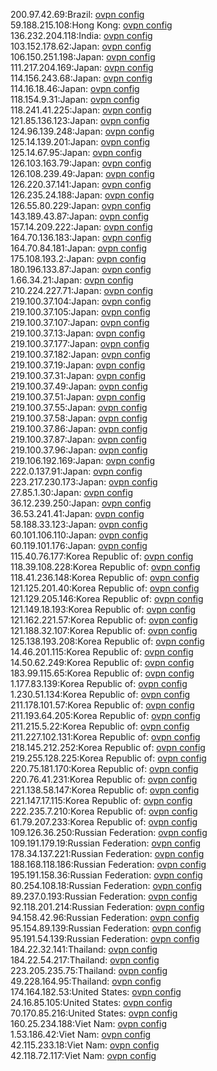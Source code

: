 200.97.42.69:Brazil: [ovpn config](vpn/200_97_42_69.ovpn)  
59.188.215.108:Hong Kong: [ovpn config](vpn/59_188_215_108.ovpn)  
136.232.204.118:India: [ovpn config](vpn/136_232_204_118.ovpn)  
103.152.178.62:Japan: [ovpn config](vpn/103_152_178_62.ovpn)  
106.150.251.198:Japan: [ovpn config](vpn/106_150_251_198.ovpn)  
111.217.204.169:Japan: [ovpn config](vpn/111_217_204_169.ovpn)  
114.156.243.68:Japan: [ovpn config](vpn/114_156_243_68.ovpn)  
114.16.18.46:Japan: [ovpn config](vpn/114_16_18_46.ovpn)  
118.154.9.31:Japan: [ovpn config](vpn/118_154_9_31.ovpn)  
118.241.41.225:Japan: [ovpn config](vpn/118_241_41_225.ovpn)  
121.85.136.123:Japan: [ovpn config](vpn/121_85_136_123.ovpn)  
124.96.139.248:Japan: [ovpn config](vpn/124_96_139_248.ovpn)  
125.14.139.201:Japan: [ovpn config](vpn/125_14_139_201.ovpn)  
125.14.67.95:Japan: [ovpn config](vpn/125_14_67_95.ovpn)  
126.103.163.79:Japan: [ovpn config](vpn/126_103_163_79.ovpn)  
126.108.239.49:Japan: [ovpn config](vpn/126_108_239_49.ovpn)  
126.220.37.141:Japan: [ovpn config](vpn/126_220_37_141.ovpn)  
126.235.24.188:Japan: [ovpn config](vpn/126_235_24_188.ovpn)  
126.55.80.229:Japan: [ovpn config](vpn/126_55_80_229.ovpn)  
143.189.43.87:Japan: [ovpn config](vpn/143_189_43_87.ovpn)  
157.14.209.222:Japan: [ovpn config](vpn/157_14_209_222.ovpn)  
164.70.136.183:Japan: [ovpn config](vpn/164_70_136_183.ovpn)  
164.70.84.181:Japan: [ovpn config](vpn/164_70_84_181.ovpn)  
175.108.193.2:Japan: [ovpn config](vpn/175_108_193_2.ovpn)  
180.196.133.87:Japan: [ovpn config](vpn/180_196_133_87.ovpn)  
1.66.34.21:Japan: [ovpn config](vpn/1_66_34_21.ovpn)  
210.224.227.71:Japan: [ovpn config](vpn/210_224_227_71.ovpn)  
219.100.37.104:Japan: [ovpn config](vpn/219_100_37_104.ovpn)  
219.100.37.105:Japan: [ovpn config](vpn/219_100_37_105.ovpn)  
219.100.37.107:Japan: [ovpn config](vpn/219_100_37_107.ovpn)  
219.100.37.13:Japan: [ovpn config](vpn/219_100_37_13.ovpn)  
219.100.37.177:Japan: [ovpn config](vpn/219_100_37_177.ovpn)  
219.100.37.182:Japan: [ovpn config](vpn/219_100_37_182.ovpn)  
219.100.37.19:Japan: [ovpn config](vpn/219_100_37_19.ovpn)  
219.100.37.31:Japan: [ovpn config](vpn/219_100_37_31.ovpn)  
219.100.37.49:Japan: [ovpn config](vpn/219_100_37_49.ovpn)  
219.100.37.51:Japan: [ovpn config](vpn/219_100_37_51.ovpn)  
219.100.37.55:Japan: [ovpn config](vpn/219_100_37_55.ovpn)  
219.100.37.58:Japan: [ovpn config](vpn/219_100_37_58.ovpn)  
219.100.37.86:Japan: [ovpn config](vpn/219_100_37_86.ovpn)  
219.100.37.87:Japan: [ovpn config](vpn/219_100_37_87.ovpn)  
219.100.37.96:Japan: [ovpn config](vpn/219_100_37_96.ovpn)  
219.106.192.169:Japan: [ovpn config](vpn/219_106_192_169.ovpn)  
222.0.137.91:Japan: [ovpn config](vpn/222_0_137_91.ovpn)  
223.217.230.173:Japan: [ovpn config](vpn/223_217_230_173.ovpn)  
27.85.1.30:Japan: [ovpn config](vpn/27_85_1_30.ovpn)  
36.12.239.250:Japan: [ovpn config](vpn/36_12_239_250.ovpn)  
36.53.241.41:Japan: [ovpn config](vpn/36_53_241_41.ovpn)  
58.188.33.123:Japan: [ovpn config](vpn/58_188_33_123.ovpn)  
60.101.106.110:Japan: [ovpn config](vpn/60_101_106_110.ovpn)  
60.119.101.176:Japan: [ovpn config](vpn/60_119_101_176.ovpn)  
115.40.76.177:Korea Republic of: [ovpn config](vpn/115_40_76_177.ovpn)  
118.39.108.228:Korea Republic of: [ovpn config](vpn/118_39_108_228.ovpn)  
118.41.236.148:Korea Republic of: [ovpn config](vpn/118_41_236_148.ovpn)  
121.125.201.40:Korea Republic of: [ovpn config](vpn/121_125_201_40.ovpn)  
121.129.205.146:Korea Republic of: [ovpn config](vpn/121_129_205_146.ovpn)  
121.149.18.193:Korea Republic of: [ovpn config](vpn/121_149_18_193.ovpn)  
121.162.221.57:Korea Republic of: [ovpn config](vpn/121_162_221_57.ovpn)  
121.188.32.107:Korea Republic of: [ovpn config](vpn/121_188_32_107.ovpn)  
125.138.193.208:Korea Republic of: [ovpn config](vpn/125_138_193_208.ovpn)  
14.46.201.115:Korea Republic of: [ovpn config](vpn/14_46_201_115.ovpn)  
14.50.62.249:Korea Republic of: [ovpn config](vpn/14_50_62_249.ovpn)  
183.99.115.65:Korea Republic of: [ovpn config](vpn/183_99_115_65.ovpn)  
1.177.83.139:Korea Republic of: [ovpn config](vpn/1_177_83_139.ovpn)  
1.230.51.134:Korea Republic of: [ovpn config](vpn/1_230_51_134.ovpn)  
211.178.101.57:Korea Republic of: [ovpn config](vpn/211_178_101_57.ovpn)  
211.193.64.205:Korea Republic of: [ovpn config](vpn/211_193_64_205.ovpn)  
211.215.5.22:Korea Republic of: [ovpn config](vpn/211_215_5_22.ovpn)  
211.227.102.131:Korea Republic of: [ovpn config](vpn/211_227_102_131.ovpn)  
218.145.212.252:Korea Republic of: [ovpn config](vpn/218_145_212_252.ovpn)  
219.255.128.225:Korea Republic of: [ovpn config](vpn/219_255_128_225.ovpn)  
220.75.181.170:Korea Republic of: [ovpn config](vpn/220_75_181_170.ovpn)  
220.76.41.231:Korea Republic of: [ovpn config](vpn/220_76_41_231.ovpn)  
221.138.58.147:Korea Republic of: [ovpn config](vpn/221_138_58_147.ovpn)  
221.147.17.115:Korea Republic of: [ovpn config](vpn/221_147_17_115.ovpn)  
222.235.7.210:Korea Republic of: [ovpn config](vpn/222_235_7_210.ovpn)  
61.79.207.233:Korea Republic of: [ovpn config](vpn/61_79_207_233.ovpn)  
109.126.36.250:Russian Federation: [ovpn config](vpn/109_126_36_250.ovpn)  
109.191.179.19:Russian Federation: [ovpn config](vpn/109_191_179_19.ovpn)  
178.34.137.221:Russian Federation: [ovpn config](vpn/178_34_137_221.ovpn)  
188.168.118.186:Russian Federation: [ovpn config](vpn/188_168_118_186.ovpn)  
195.191.158.36:Russian Federation: [ovpn config](vpn/195_191_158_36.ovpn)  
80.254.108.18:Russian Federation: [ovpn config](vpn/80_254_108_18.ovpn)  
89.237.0.193:Russian Federation: [ovpn config](vpn/89_237_0_193.ovpn)  
92.118.201.214:Russian Federation: [ovpn config](vpn/92_118_201_214.ovpn)  
94.158.42.96:Russian Federation: [ovpn config](vpn/94_158_42_96.ovpn)  
95.154.89.139:Russian Federation: [ovpn config](vpn/95_154_89_139.ovpn)  
95.191.54.139:Russian Federation: [ovpn config](vpn/95_191_54_139.ovpn)  
184.22.32.141:Thailand: [ovpn config](vpn/184_22_32_141.ovpn)  
184.22.54.217:Thailand: [ovpn config](vpn/184_22_54_217.ovpn)  
223.205.235.75:Thailand: [ovpn config](vpn/223_205_235_75.ovpn)  
49.228.164.95:Thailand: [ovpn config](vpn/49_228_164_95.ovpn)  
174.164.182.53:United States: [ovpn config](vpn/174_164_182_53.ovpn)  
24.16.85.105:United States: [ovpn config](vpn/24_16_85_105.ovpn)  
70.170.85.216:United States: [ovpn config](vpn/70_170_85_216.ovpn)  
160.25.234.188:Viet Nam: [ovpn config](vpn/160_25_234_188.ovpn)  
1.53.186.42:Viet Nam: [ovpn config](vpn/1_53_186_42.ovpn)  
42.115.233.18:Viet Nam: [ovpn config](vpn/42_115_233_18.ovpn)  
42.118.72.117:Viet Nam: [ovpn config](vpn/42_118_72_117.ovpn)  
